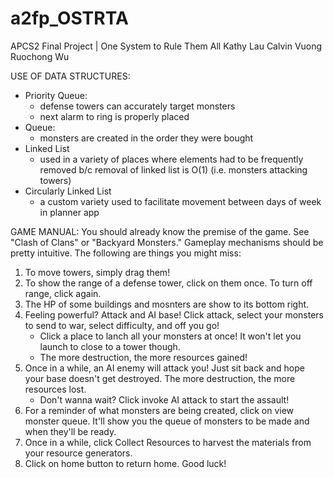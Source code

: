 # a2fp_OSTRTA
APCS2 Final Project | One System to Rule Them All
Kathy Lau
Calvin Vuong
Ruochong Wu

USE OF DATA STRUCTURES:
- Priority Queue: 
    - defense towers can accurately target monsters
    - next alarm to ring is properly placed
- Queue:
    - monsters are created in the order they were bought
- Linked List
    - used in a variety of places where elements had to be frequently removed b/c removal of linked list is O(1) (i.e. monsters attacking towers)
- Circularly Linked List
  - a custom variety used to facilitate movement between days of week in planner app

GAME MANUAL:
You should already know the premise of the game. See "Clash of Clans" or "Backyard Monsters."
Gameplay mechanisms should be pretty intuitive. The following are things you might miss:

1. To move towers, simply drag them!
2. To show the range of a defense tower, click on them once. To turn off range, click again.
3. The HP of some buildings and mosnters are show to its bottom right.
4. Feeling powerful? Attack and AI base! Click attack, select your monsters to send to war, select difficulty, and off you go! 
     - Click a place to lanch all your monsters at once! It won't let you launch to close to a tower though.
     - The more destruction, the more resources gained!
5. Once in a while, an AI enemy will attack you! Just sit back and hope your base doesn't get destroyed. The more destruction, the more resources lost.
     - Don't wanna wait? Click invoke AI attack to start the assault!
6. For a reminder of what monsters are being created, click on view monster queue. It'll show you the queue of monsters to be made and when they'll be ready.
7. Once in a while, click Collect Resources to harvest the materials from your resource generators.
8. Click on home button to return home.
Good luck!

